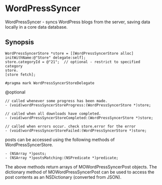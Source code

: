 
WordPressSyncer
=============

WordPressSyncer - syncs WordPress blogs from the server, saving data locally in a core data database.

Synopsis
--------

    WordPressSyncerStore *store = [[WordPressSyncerStore alloc] initWithName:@"Store" delegate:self];
    store.categoryId = @"21";  // optional - restrict to specified category
    store.
    [store fetch];
    
    #pragma mark WordPressSyncerStoreDelegate
    

@optional

    // called whenever some progress has been made.
    - (void)wordPressSyncerStoreProgress:(WordPressSyncerStore *)store;

    // called when all downloads have completed.
    - (void)wordPressSyncerStoreCompleted:(WordPressSyncerStore *)store;

    // called when errors occur. check store.error for the error
    - (void)wordPressSyncerStoreFailed:(WordPressSyncerStore *)store;

posts can be accessed using the following methods of WordPressSyncerStore.

    - (NSArray *)posts;
    - (NSArray *)postsMatching:(NSPredicate *)predicate;

The above methods return arrays of MOWordPressSyncerPost objects.  The dictionary method of MOWordPressSyncerPost can be used to access the 
post contents as an NSDictionary (converted from JSON).

